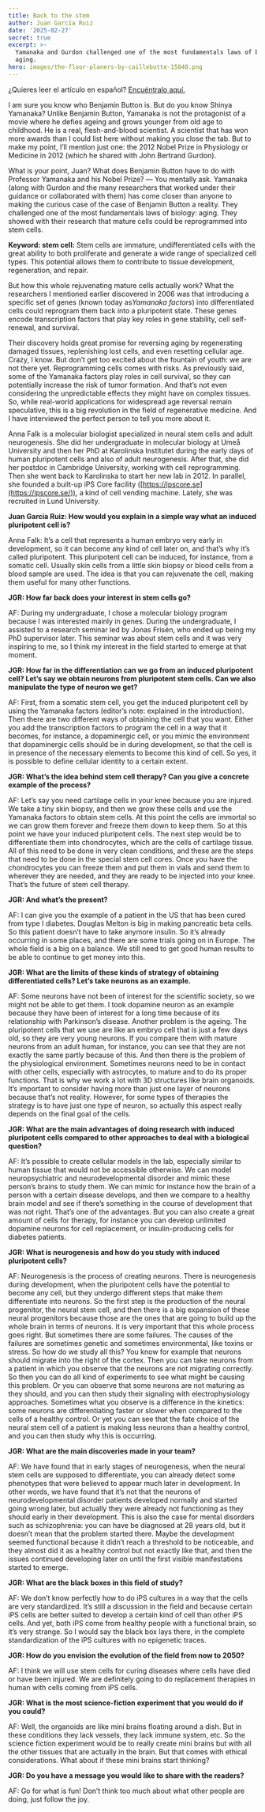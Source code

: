 ```yaml
---
title: Back to the stem
author: Juan García Ruiz
date: '2025-02-27'
secret: true
excerpt: >-
  Yamanaka and Gurdon challenged one of the most fundamentals laws of biology:
  aging.
hero: images/the-floor-planers-by-caillebotte-15840.png
---
```

<span class="clarification-box">
¿Quieres leer el artículo en español? <a href="/Celulas-desde-cero">Encuéntralo aquí.</a>
</span>

I am sure you know who Benjamin Button is. But do you know Shinya Yamanaka? Unlike Benjamin Button, Yamanaka is not the protagonist of a movie where he defies ageing and grows younger from old age to childhood. He is a real, flesh-and-blood scientist. A scientist that has won more awards than I could list here without making you close the tab. But to make my point, I’ll mention just one: the 2012 Nobel Prize in Physiology or Medicine in 2012 (which he shared with John Bertrand Gurdon).

What is your point, Juan? What does Benjamin Button have to do with Professor Yamanaka and his Nobel Prize? ― You mentally ask. Yamanaka (along with Gurdon and the many researchers that worked under their guidance or collaborated with them) has come closer than anyone to making the curious case of the case of Benjamin Button a reality. They challenged one of the most fundamentals laws of biology: aging. They showed with their research that mature cells could be reprogrammed into stem cells.

<span class="clarification-box"> <b>Keyword: stem cell:</b> Stem cells are immature, undifferentiated cells with the great ability to both proliferate and generate a wide range of specialized cell types. This potential allows them to contribute to tissue development, regeneration, and repair. </span>

But how this whole rejuvenating mature cells actually work? What the researchers I mentioned earlier discovered in 2006 was that introducing a specific set of genes (known today as*Yamanaka factors*) into differentiated cells could reprogram them back into a pluripotent state. These genes encode transcription factors that play key roles in gene stability, cell self-renewal, and survival.

Their discovery holds great promise for reversing aging by regenerating damaged tissues, replenishing lost cells, and even resetting cellular age. Crazy, I know. But don’t get too excited about the fountain of youth: we are not there yet. Reprogramming cells comes with risks. As previously said, some of the Yamanaka factors play roles in cell survival, so they can potentially increase the risk of tumor formation. And that’s not even considering the unpredictable effects they might have on complex tissues. So, while real-world applications for widespread age reversal remain speculative, this is a big revolution in the field of regenerative medicine. And I have interviewed the perfect person to tell you more about it.

Anna Falk is a molecular biologist specialized in neural stem cells and adult neurogenesis. She did her undergraduate in molecular biology at Umeå University and then her PhD at Karolinska Institutet during the early days of human pluripotent cells and also of adult neurogenesis. After that, she did her postdoc in Cambridge University, working with cell reprogramming. Then she went back to Karolinska to start her new lab in 2012. In parallel, she founded a built-up iPS Core facility ([https://ipscore.se](https://ipscore.se/)), a kind of cell vending machine. Lately, she was recruited in Lund University.

**Juan García Ruiz: How would you explain in a simple way what an induced pluripotent cell is?**

Anna Falk: It’s a cell that represents a human embryo very early in development, so it can become any kind of cell later on, and that’s why it’s called pluripotent. This pluripotent cell can be induced, for instance, from a somatic cell. Usually skin cells from a little skin biopsy or blood cells from a blood sample are used. The idea is that you can rejuvenate the cell, making them useful for many other functions.

**JGR: How far back does your interest in stem cells go?**

AF: During my undergraduate, I chose a molecular biology program because I was interested mainly in genes. During the undergraduate, I assisted to a research seminar led by Jonas Frisén, who ended up being my PhD supervisor later. This seminar was about stem cells and it was very inspiring to me, so I think my interest in the field started to emerge at that moment.

**JGR: How far in the differentiation can we go from an induced pluripotent cell? Let’s say we obtain neurons from pluripotent stem cells. Can we also manipulate the type of neuron we get?**

AF: First, from a somatic stem cell, you get the induced pluripotent cell by using the Yamanaka factors (editor’s note: explained in the introduction). Then there are two different ways of obtaining the cell that you want. Either you add the transcription factors to program the cell in a way that it becomes, for instance, a dopaminergic cell, or you mimic the environment that dopaminergic cells should be in during development, so that the cell is in presence of the necessary elements to become this kind of cell. So yes, it is possible to define cellular identity to a certain extent.

**JGR: What’s the idea behind stem cell therapy? Can you give a concrete example of the process?**

AF: Let’s say you need cartilage cells in your knee because you are injured. We take a tiny skin biopsy, and then we grow these cells and use the Yamanaka factors to obtain stem cells. At this point the cells are immortal so we can grow them forever and freeze them down to keep them. So at this point we have your induced pluripotent cells. The next step would be to differentiate them into chondrocytes, which are the cells of cartilage tissue. All of this need to be done in very clean conditions, and these are the steps that need to be done in the special stem cell cores. Once you have the chondrocytes you can freeze them and put them in vials and send them to wherever they are needed, and they are ready to be injected into your knee. That’s the future of stem cell therapy.

**JGR: And what’s the present?**

AF: I can give you the example of a patient in the US that has been cured from type I diabetes. Douglas Melton is big in making pancreatic beta cells. So this patient doesn’t have to take anymore insulin. So it’s already occurring in some places, and there are some trials going on in Europe. The whole field is a big on a balance. We still need to get good human results to be able to continue to get money into this.

**JGR: What are the limits of these kinds of strategy of obtaining differentiated cells? Let’s take neurons as an example.**

AF: Some neurons have not been of interest for the scientific society, so we might not be able to get them. I took dopamine neuron as an example because they have been of interest for a long time because of its relationship with Parkinson’s disease. Another problem is the ageing. The pluripotent cells that we use are like an embryo cell that is just a few days old, so they are very young neurons. If you compare them with mature neurons from an adult human, for instance, you can see that they are not exactly the same partly because of this. And then there is the problem of the physiological environment. Sometimes neurons need to be in contact with other cells, especially with astrocytes, to mature and to do its proper functions. That is why we work a lot with 3D structures like brain organoids. It’s important to consider having more than just one layer of neurons because that’s not reality. However, for some types of therapies the strategy is to have just one type of neuron, so actually this aspect really depends on the final goal of the cells.

**JGR: What are the main advantages of doing research with induced pluripotent cells compared to other approaches to deal with a biological question?**

AF: It’s possible to create cellular models in the lab, especially similar to human tissue that would not be accessible otherwise. We can model neuropsychiatric and neurodevelopmental disorder and mimic these person’s brains to study them. We can mimic for instance how the brain of a person with a certain disease develops, and then we compare to a healthy brain model and see if there’s something in the course of development that was not right. That’s one of the advantages. But you can also create a great amount of cells for therapy, for instance you can develop unlimited dopamine neurons for cell replacement, or insulin-producing cells for diabetes patients.

**JGR: What is neurogenesis and how do you study with induced pluripotent cells?**

AF: Neurogenesis is the process of creating neurons. There is neurogenesis during development, when the pluripotent cells have the potential to become any cell, but they undergo different steps that make them differentiate into neurons. So the first step is the production of the neural progenitor, the neural stem cell, and then there is a big expansion of these neural progenitors because those are the ones that are going to build up the whole brain in terms of neurons. It is very important that this whole process goes right. But sometimes there are some failures. The causes of the failures are sometimes genetic and sometimes environmental, like toxins or stress. So how do we study all this? You know for example that neurons should migrate into the right of the cortex. Then you can take neurons from a patient in which you observe that the neurons are not migrating correctly. So then you can do all kind of experiments to see what might be causing this problem. Or you can observe that some neurons are not maturing as they should, and you can then study their signaling with electrophysiology approaches. Sometimes what you observe is a difference in the kinetics: some neurons are differentiating faster or slower when compared to the cells of a healthy control. Or yet you can see that the fate choice of the neural stem cell of a patient is making less neurons than a healthy control, and you can then study why this is occurring.

**JGR: What are the main discoveries made in your team?**

AF: We have found that in early stages of neurogenesis, when the neural stem cells are supposed to differentiate, you can already detect some phenotypes that were believed to appear much later in development. In other words, we have found that it’s not that the neurons of neurodevelopmental disorder patients developed normally and started going wrong later, but actually they were already not functioning as they should early in their development. This is also the case for mental disorders such as schizophrenia: you can have be diagnosed at 28 years old, but it doesn’t mean that the problem started there. Maybe the development seemed functional because it didn’t reach a threshold to be noticeable, and they almost did it as a healthy control but not exactly like that, and then the issues continued developing later on until the first visible manifestations started to emerge.

**JGR: What are the black boxes in this field of study?**

AF: We don’t know perfectly how to do iPS cultures in a way that the cells are very standardized. It’s still a discussion in the field and because certain iPS cells are better suited to develop a certain kind of cell than other iPS cells. And yet, both iPS come from healthy people with a functional brain, so it’s very strange. So I would say the black box lays there, in the complete standardization of the iPS cultures with no epigenetic traces.

**JGR: How do you envision the evolution of the field from now to 2050?**

AF: I think we will use stem cells for curing diseases where cells have died or have been injured. We are definitely going to do replacement therapies in human with cells coming from iPS cells.

**JGR: What is the most science-fiction experiment that you would do if you could?**

AF: Well, the organoids are like mini brains floating around a dish. But in these conditions they lack vessels, they lack immune system, etc. So the science fiction experiment would be to really create mini brains but with all the other tissues that are actually in the brain. But that comes with ethical considerations. What about if these mini brains start thinking?

**JGR: Do you have a message you would like to share with the readers?**

AF: Go for what is fun! Don’t think too much about what other people are doing, just follow the joy.
